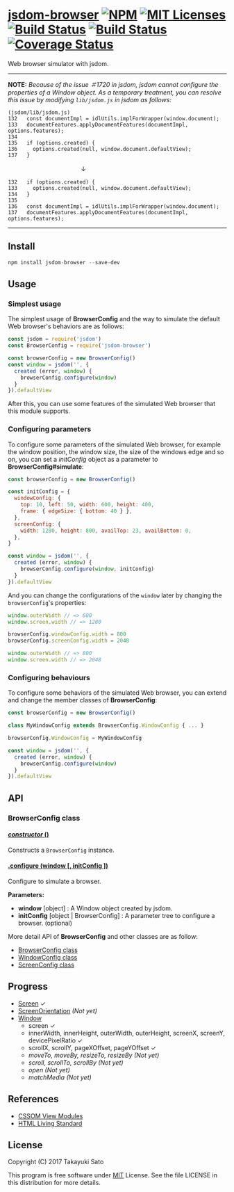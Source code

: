 # [jsdom-browser][repo-url] [![NPM][npm-img]][npm-url] [![MIT Licenses][mit-img]][mit-url] [![Build Status][travis-img]][travis-url] [![Build Status][appveyor-img]][appveyor-url] [![Coverage Status][coverage-img]][coverage-url]

Web browser simulator with jsdom.

---

**NOTE:** *Because of the issue ＃1720 in jsdom, jsdom cannot configure the properties of a Window object. 
As a temporary treatment, you can resolve this issue by modifying `lib/jsdom.js` in jsdom as follows:*

```
(jsdom/lib/jsdom.js)
132   const documentImpl = idlUtils.implForWrapper(window.document);
133   documentFeatures.applyDocumentFeatures(documentImpl, options.features);
134
135   if (options.created) {
136     options.created(null, window.document.defaultView);
137   }
```
 　　　　　　　　　　　　↓
 
```
132   if (options.created) {
133     options.created(null, window.document.defaultView);
134   }
135
136   const documentImpl = idlUtils.implForWrapper(window.document);
137   documentFeatures.applyDocumentFeatures(documentImpl, options.features);
```

---

## Install

```js
npm install jsdom-browser --save-dev
```


## Usage

### Simplest usage

The simplest usage of **BrowserConfig** and the way to simulate the default Web browser's behaviors are as follows:

```js
const jsdom = require('jsdom')
const BrowserConfig = require('jsdom-browser')

const browserConfig = new BrowserConfig()
const window = jsdom('', {
  created (error, window) {
    browserConfig.configure(window)
  }
}).defaultView
```

After this, you can use some features of the simulated Web browser that this module supports.

### Configuring parameters

To configure some parameters of the simulated Web browser, for example the window position, the window size, the size of the windows edge and so on, you can set a *initConfig* object as a parameter to **BrowserConfig#simulate**:


```js
const browserConfig = new BrowserConfig()

const initConfig = {
  windowConfig: {
    top: 10, left: 50, width: 600, height: 400,
    frame: { edgeSize: { bottom: 40 } },
  },
  screenConfig: {
    width: 1280, height: 800, availTop: 23, availBottom: 0,
  },
}

const window = jsdom('', {
  created (error, window) {
    browserConfig.configure(window, initConfig)
  }
}).defaultView
```

And you can change the configurations of the `window` later by changing the `browserConfig`'s properties:

```js
window.outerWidth // => 600
window.screen.width // => 1280

browserConfig.windowConfig.width = 800
browserConfig.screenConfig.width = 2048

window.outerWidth // => 800
window.screen.width // => 2048
```


### Configuring behaviours

To configure some behaviors of the simulated Web browser, you can extend and change the member classes of **BrowserConfig**:

```js
const browserConfig = new BrowserConfig()

class MyWindowConfig extends BrowserConfig.WindowConfig { ... }

browserConfig.WindowConfig = MyWindowConfig

const window = jsdom('', {
  created (error, window) {
    browserConfig.configure(window)
  }
}).defaultView
```

## API

### BrowserConfig class

#### <u>*constructor* ()</u>

Constructs a `BrowserConfig` instance.

#### <u>.configure (window [, initConfig ])</u>

Configure to simulate a browser.

**Parameters:**

* **window** [object] : A Window object created by jsdom.
* **initConfig** [object | BrowserConfig] : A parameter tree to configure a browser. (optional)

More detail API of **BrowserConfig** and other classes are as follow:

* [BrowserConfig class](docs/api/BrowserConfig.md)
* [WindowConfig class](docs/api/WindowConfig.md)
* [ScreenConfig class](docs/api/ScreenConfig.md)

## Progress

- [Screen](https://www.w3.org/TR/cssom-view-1/#screen) &#x2713;
- [ScreenOrientation](https://www.w3.org/TR/screen-orientation/) *(Not yet)*
- [Window](https://www.w3.org/TR/cssom-view-1/#extensions-to-the-window-interface)
    - screen &#x2713;
    - innerWidth, innerHeight, outerWidth, outerHeight, screenX, screenY,
      devicePixelRatio &#x2713;
    - scrollX, scrollY, pageXOffset, pageYOffset &#x2713;
    - *moveTo, moveBy, resizeTo, resizeBy (Not yet)*
    - *scroll, scrollTo, scrollBy (Not yet)*
    - *open (Not yet)*
    - *matchMedia (Not yet)*

## References

- [CSSOM View Modules](https://www.w3.org/TR/cssom-view-1)
- [HTML Living Standard](https://html.spec.whatwg.org/multipage/)


## License

Copyright (C) 2017 Takayuki Sato

This program is free software under [MIT][mit-url] License.
See the file LICENSE in this distribution for more details.


[repo-url]: https://github.com/sttk/jsdom-browser/
[npm-img]: https://img.shields.io/badge/npm-v0.3.1-blue.svg
[npm-url]: https://www.npmjs.org/package/jsdom-browser/
[mit-img]: https://img.shields.io/badge/license-MIT-green.svg
[mit-url]: https://opensource.org/licenses.MIT
[travis-img]: https://travis-ci.org/sttk/jsdom-browser.svg?branch=master
[travis-url]: https://travis-ci.org/sttk/jsdom-browser
[appveyor-img]: https://ci.appveyor.com/api/projects/status/github/sttk/jsdom-browser?branch=master&svg=true
[appveyor-url]: https://ci.appveyor.com/project/sttk/jsdom-browser
[coverage-img]: https://coveralls.io/repos/github/sttk/jsdom-browser/badge.svg?branch=master
[coverage-url]: https://coveralls.io/github/sttk/jsdom-browser?branch=master

